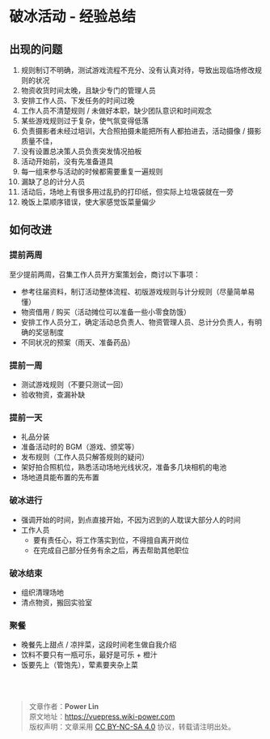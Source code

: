 # 破冰活动 - 经验总结

## 出现的问题

1. 规则制订不明确，测试游戏流程不充分、没有认真对待，导致出现临场修改规则的状况
2. 物资收货时间太晚，且缺少专门的管理人员
3. 安排工作人员、下发任务的时间过晚
4. 工作人员不清楚规则 / 未做好本职，缺少团队意识和时间观念
5. 某些游戏规则过于复杂，使气氛变得低落
6. 负责摄影者未经过培训，大合照拍摄未能把所有人都拍进去，活动摄像 / 摄影质量不佳，
7. 没有设置总决策人员负责突发情况拍板
8. 活动开始前，没有先准备道具
9. 每一组来参与活动的时候都需要重复一遍规则
10. 漏缺了总的计分人员
11. 活动后，场地上有很多用过乱扔的打印纸，但实际上垃圾袋就在一旁
12. 晚饭上菜顺序错误，使大家感觉饭菜量偏少

## 如何改进

### 提前两周

至少提前两周，召集工作人员开方案策划会，商讨以下事项：

- 参考往届资料，制订活动整体流程、初版游戏规则与计分规则（尽量简单易懂）
- 物资借用 / 购买（活动摊位可以准备一些小零食防饿）
- 安排工作人员分工，确定活动总负责人、物资管理人员、总计分负责人，有明确的奖惩制度
- 不同状况的预案（雨天、准备药品）

### 提前一周

- 测试游戏规则（不要只测试一回）
- 验收物资，查漏补缺

### 提前一天

- 礼品分装
- 准备活动时的 BGM（游戏、颁奖等）
- 发布规则（工作人员只解答规则的疑问）
- 架好拍合照机位，熟悉活动场地光线状况，准备多几块相机的电池
- 场地道具能布置的先布置

### 破冰进行

- 强调开始的时间，到点直接开始，不因为迟到的人耽误大部分人的时间
- 工作人员
  - 要有责任心，将工作落实到位，不得擅自离开岗位
  - 在完成自己部分任务有余之后，再去帮助其他职位

### 破冰结束

- 组织清理场地
- 清点物资，搬回实验室

### 聚餐

- 晚餐先上甜点 / 凉拌菜，这段时间老生做自我介绍
- 饮料不要只有一瓶可乐，最好是可乐 + 橙汁
- 饭要先上（管饱先），荤素要夹杂上菜

<br />

<br />

> 文章作者：**Power Lin**  
> 原文地址：<https://vuepress.wiki-power.com>  
> 版权声明：文章采用 [CC BY-NC-SA 4.0](https://creativecommons.org/licenses/by/4.0/deed.zh) 协议，转载请注明出处。
